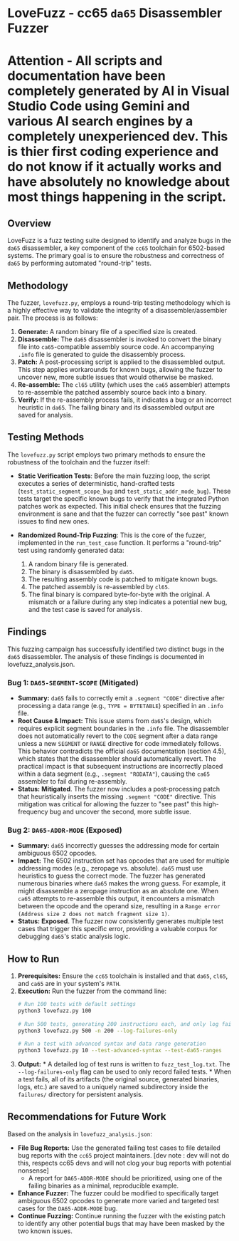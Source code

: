  # LoveFuzz - cc65 `da65` Disassembler Fuzzer

 # Attention - All scripts and documentation have been completely generated by AI in Visual Studio Code using Gemini and various AI search engines by a completely unexperienced dev. This is thier first coding experience and do not know if it actually works and have absolutely no knowledge about most things happening in the script.

 ## Overview
 
LoveFuzz is a fuzz testing suite designed to identify and analyze bugs in the `da65` disassembler, a key component of the `cc65` toolchain for 6502-based systems. The primary goal is to ensure the robustness and correctness of `da65` by performing automated "round-trip" tests.
 
 ## Methodology
 
 The fuzzer, `lovefuzz.py`, employs a round-trip testing methodology which is a highly effective way to validate the integrity of a disassembler/assembler pair. The process is as follows:
 
 1.  **Generate:** A random binary file of a specified size is created.
 2.  **Disassemble:** The `da65` disassembler is invoked to convert the binary file into `ca65`-compatible assembly source code. An accompanying `.info` file is generated to guide the disassembly process.
 3.  **Patch:** A post-processing script is applied to the disassembled output. This step applies workarounds for known bugs, allowing the fuzzer to uncover new, more subtle issues that would otherwise be masked.
 4.  **Re-assemble:** The `cl65` utility (which uses the `ca65` assembler) attempts to re-assemble the patched assembly source back into a binary.
 5.  **Verify:** If the re-assembly process fails, it indicates a bug or an incorrect heuristic in `da65`. The failing binary and its disassembled output are saved for analysis.
 
## Testing Methods

The `lovefuzz.py` script employs two primary methods to ensure the robustness of the toolchain and the fuzzer itself:

*   **Static Verification Tests**: Before the main fuzzing loop, the script executes a series of deterministic, hand-crafted tests (`test_static_segment_scope_bug` and `test_static_addr_mode_bug`). These tests target the specific known bugs to verify that the integrated Python patches work as expected. This initial check ensures that the fuzzing environment is sane and that the fuzzer can correctly "see past" known issues to find new ones.

*   **Randomized Round-Trip Fuzzing**: This is the core of the fuzzer, implemented in the `run_test_case` function. It performs a "round-trip" test using randomly generated data:
    1.  A random binary file is generated.
    2.  The binary is disassembled by `da65`.
    3.  The resulting assembly code is patched to mitigate known bugs.
    4.  The patched assembly is re-assembled by `cl65`.
    5.  The final binary is compared byte-for-byte with the original. A mismatch or a failure during any step indicates a potential new bug, and the test case is saved for analysis.

 ## Findings
 
 This fuzzing campaign has successfully identified two distinct bugs in the `da65` disassembler. The analysis of these findings is documented in lovefuzz_analysis.json.
 
 ### Bug 1: `DA65-SEGMENT-SCOPE` (Mitigated)
 
 *   **Summary:** `da65` fails to correctly emit a `.segment "CODE"` directive after processing a data range (e.g., `TYPE = BYTETABLE`) specified in an `.info` file.
 *   **Root Cause & Impact:** This issue stems from `da65`'s design, which requires explicit segment boundaries in the `.info` file. The disassembler does not automatically revert to the `CODE` segment after a data range unless a new `SEGMENT` or `RANGE` directive for code immediately follows. This behavior contradicts the official `da65` documentation (section 4.5), which states that the disassembler should automatically revert. The practical impact is that subsequent instructions are incorrectly placed within a data segment (e.g., `.segment "RODATA"`), causing the `ca65` assembler to fail during re-assembly.
 *   **Status:** **Mitigated**. The fuzzer now includes a post-processing patch that heuristically inserts the missing `.segment "CODE"` directive. This mitigation was critical for allowing the fuzzer to "see past" this high-frequency bug and uncover the second, more subtle issue.
 
 ### Bug 2: `DA65-ADDR-MODE` (Exposed)
 
 *   **Summary:** `da65` incorrectly guesses the addressing mode for certain ambiguous 6502 opcodes.
 *   **Impact:** The 6502 instruction set has opcodes that are used for multiple addressing modes (e.g., zeropage vs. absolute). `da65` must use heuristics to guess the correct mode. The fuzzer has generated numerous binaries where `da65` makes the wrong guess. For example, it might disassemble a zeropage instruction as an absolute one. When `ca65` attempts to re-assemble this output, it encounters a mismatch between the opcode and the operand size, resulting in a `Range error (Address size 2 does not match fragment size 1)`.
 *   **Status:** **Exposed**. The fuzzer now consistently generates multiple test cases that trigger this specific error, providing a valuable corpus for debugging `da65`'s static analysis logic.
 
 ## How to Run
 
 1.  **Prerequisites:** Ensure the `cc65` toolchain is installed and that `da65`, `cl65`, and `ca65` are in your system's `PATH`.
 2.  **Execution:** Run the fuzzer from the command line:
     ```bash
     # Run 100 tests with default settings
     python3 lovefuzz.py 100
 
     # Run 500 tests, generating 200 instructions each, and only log failures
     python3 lovefuzz.py 500 -n 200 --log-failures-only
 
     # Run a test with advanced syntax and data range generation
     python3 lovefuzz.py 10 --test-advanced-syntax --test-da65-ranges
     ```
 3.  **Output:**
    *   A detailed log of test runs is written to `fuzz_test_log.txt`. The `--log-failures-only` flag can be used to only record failed tests.
    *   When a test fails, all of its artifacts (the original source, generated binaries, logs, etc.) are saved to a uniquely named subdirectory inside the `failures/` directory for persistent analysis.
 
 ## Recommendations for Future Work
 
 Based on the analysis in `lovefuzz_analysis.json`:
 
 *   **File Bug Reports:** Use the generated failing test cases to file detailed bug reports with the `cc65` project maintainers. [dev note : dev will not do this, respects cc65 devs and will not clog your bug reports with potential nonsense]
     *   A report for `DA65-ADDR-MODE` should be prioritized, using one of the failing binaries as a minimal, reproducible example.
 *   **Enhance Fuzzer:** The fuzzer could be modified to specifically target ambiguous 6502 opcodes to generate more varied and targeted test cases for the `DA65-ADDR-MODE` bug.
 *   **Continue Fuzzing:** Continue running the fuzzer with the existing patch to identify any other potential bugs that may have been masked by the two known issues.
